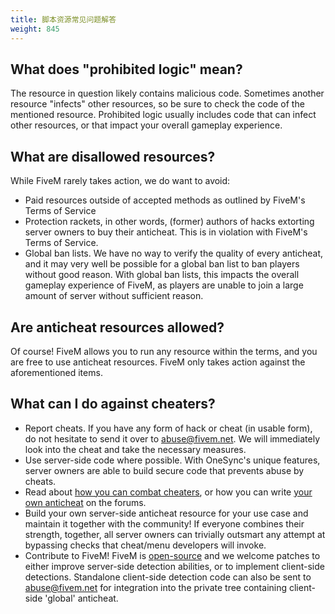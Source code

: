 ```yaml
---
title: 脚本资源常见问题解答
weight: 845
---
```


What does "prohibited logic" mean?
----------------------------------

The resource in question likely contains malicious code. Sometimes another resource "infects" other resources, so be sure to check the code of the mentioned resource. Prohibited logic usually includes code that can infect other resources, or that impact your overall gameplay experience.

What are disallowed resources?
------------------------------

While FiveM rarely takes action, we do want to avoid:

- Paid resources outside of accepted methods as outlined by FiveM's Terms of Service
- Protection rackets, in other words, (former) authors of hacks extorting server owners to buy their anticheat. This is in violation with FiveM's Terms of Service.
- Global ban lists. We have no way to verify the quality of every anticheat, and it may very well be possible for a global ban list to ban players without good reason. With global ban lists, this impacts the overall gameplay experience of FiveM, as players are unable to join a large amount of server without sufficient reason.


Are anticheat resources allowed?
--------------------------------

Of course! FiveM allows you to run any resource within the terms, and you are free to use anticheat resources. FiveM only takes action against the aforementioned items.

What can I do against cheaters?
-------------------------------

- Report cheats. If you have any form of hack or cheat (in usable form), do not hesitate to send it over to [abuse@fivem.net](mailto:abuse@fivem.net). We will immediately look into the cheat and take the necessary measures.
- Use server-side code where possible. With OneSync's unique features, server owners are able to build secure code that prevents abuse by cheats.
- Read about [how you can combat cheaters](https://forum.cfx.re/t/how-hackers-can-exploit-your-servers-and-what-to-do-about-it/702213), or how you can write [your own anticheat](https://forum.cfx.re/t/how-to-create-an-anti-cheat-list-of-vulnerable-and-abused-events-updated-january-2020/789618) on the forums.
- Build your own server-side anticheat resource for your use case and maintain it together with the community! If everyone combines their strength, together, all server owners can trivially outsmart any attempt at bypassing checks that cheat/menu developers will invoke.
- Contribute to FiveM! FiveM is [open-source](https://github.com/citizenfx/fivem) and we welcome patches to either improve server-side detection abilities, or to implement client-side detections. Standalone client-side detection code can also be sent to [abuse@fivem.net](mailto:abuse@fivem.net) for integration into the private tree containing client-side 'global' anticheat.
